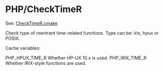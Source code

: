 # PHP/CheckTimeR

See: [CheckTimeR.cmake](https://github.com/petk/php-build-system/tree/master/cmake/cmake/modules/PHP/CheckTimeR.cmake)

Check type of reentrant time-related functions. Type can be: irix, hpux or
POSIX.

Cache variables:

  PHP_HPUX_TIME_R
    Whether HP-UX 10.x is used.
  PHP_IRIX_TIME_R
    Whether IRIX-style functions are used.
